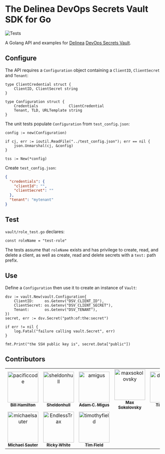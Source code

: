 # The Delinea DevOps Secrets Vault SDK for Go

![Tests](https://github.com/DelineaXPM/dsv-sdk-go/workflows/Tests/badge.svg)

A Golang API and examples for [Delinea](https://delinea.com/)
[DevOps Secrets Vault](https://delinea.com/products/devops-secrets-management-vault).

## Configure

The API requires a `Configuration` object containing a `ClientID`, `ClientSecret`
and `Tenant`:

```golang
type ClientCredential struct {
    ClientID, ClientSecret string
}

type Configuration struct {
    Credentials              ClientCredential
    Tenant, TLD, URLTemplate string
}
```

The unit tests populate `Configuration` from `test_config.json`:

```golang
config := new(Configuration)

if cj, err := ioutil.ReadFile("../test_config.json"); err == nil {
    json.Unmarshal(cj, &config)
}

tss := New(*config)
```

Create `test_config.json`:

```json
{
  "credentials": {
    "clientId": "",
    "clientSecret": ""
  },
  "tenant": "mytenant"
}
```

## Test

`vault/role_test.go` declares:

```golang
const roleName = "test-role"
```

The tests assume that `roleName` exists and has privilege to create, read,
and delete a client, as well as create, read and delete secrets with a `test:` path prefix.

## Use

Define a `Configuration` then use it to create an instance of `Vault`:

```golang
dsv := vault.New(vault.Configuration{
    ClientID:     os.Getenv("DSV_CLIENT_ID"),
    ClientSecret: os.Getenv("DSV_CLIENT_SECRET"),
    Tenant:       os.Getenv("DSV_TENANT"),
})
secret, err := dsv.Secret("path:of:the:secret")

if err != nil {
    log.Fatal("failure calling vault.Secret", err)
}

fmt.Print("the SSH public key is", secret.Data["public"])
```

## Contributors

<!-- prettier-ignore-start -->
<!-- markdownlint-disable -->

<!-- readme: collaborators,contributors -start -->
<table>
	<tbody>
		<tr>
            <td align="center">
                <a href="https://github.com/pacificcode">
                    <img src="https://avatars.githubusercontent.com/u/918320?v=4" width="100;" alt="pacificcode"/>
                    <br />
                    <sub><b>Bill Hamilton</b></sub>
                </a>
            </td>
            <td align="center">
                <a href="https://github.com/sheldonhull">
                    <img src="https://avatars.githubusercontent.com/u/3526320?v=4" width="100;" alt="sheldonhull"/>
                    <br />
                    <sub><b>Sheldonhull</b></sub>
                </a>
            </td>
            <td align="center">
                <a href="https://github.com/amigus">
                    <img src="https://avatars.githubusercontent.com/u/119477?v=4" width="100;" alt="amigus"/>
                    <br />
                    <sub><b>Adam C. Migus</b></sub>
                </a>
            </td>
            <td align="center">
                <a href="https://github.com/maxsokolovsky">
                    <img src="https://avatars.githubusercontent.com/u/17733533?v=4" width="100;" alt="maxsokolovsky"/>
                    <br />
                    <sub><b>Max Sokolovsky</b></sub>
                </a>
            </td>
            <td align="center">
                <a href="https://github.com/delineaKrehl">
                    <img src="https://avatars.githubusercontent.com/u/105234788?v=4" width="100;" alt="delineaKrehl"/>
                    <br />
                    <sub><b>Tim Krehl</b></sub>
                </a>
            </td>
            <td align="center">
                <a href="https://github.com/andrii-zakurenyi">
                    <img src="https://avatars.githubusercontent.com/u/85106843?v=4" width="100;" alt="andrii-zakurenyi"/>
                    <br />
                    <sub><b>Andrii Zakurenyi</b></sub>
                </a>
            </td>
		</tr>
		<tr>
            <td align="center">
                <a href="https://github.com/michaelsauter">
                    <img src="https://avatars.githubusercontent.com/u/215455?v=4" width="100;" alt="michaelsauter"/>
                    <br />
                    <sub><b>Michael Sauter</b></sub>
                </a>
            </td>
            <td align="center">
                <a href="https://github.com/EndlessTrax">
                    <img src="https://avatars.githubusercontent.com/u/17141891?v=4" width="100;" alt="EndlessTrax"/>
                    <br />
                    <sub><b>Ricky White</b></sub>
                </a>
            </td>
            <td align="center">
                <a href="https://github.com/timothyfield">
                    <img src="https://avatars.githubusercontent.com/u/12048504?v=4" width="100;" alt="timothyfield"/>
                    <br />
                    <sub><b>Tim Field</b></sub>
                </a>
            </td>
		</tr>
	<tbody>
</table>
<!-- readme: collaborators,contributors -end -->

<!-- markdownlint-restore -->
<!-- prettier-ignore-end -->
